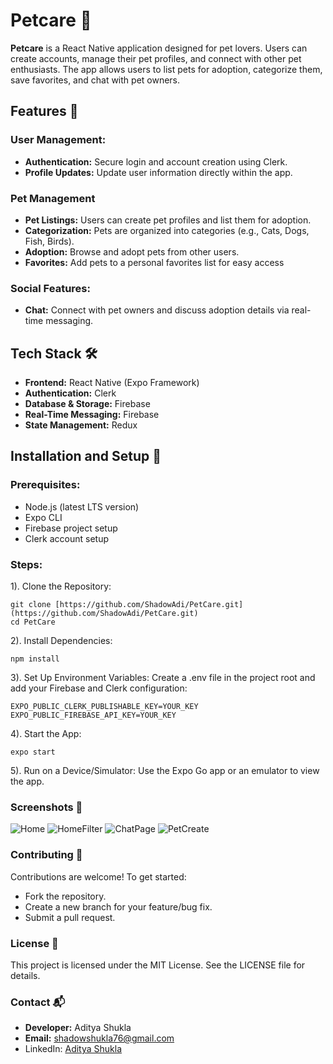 # **Petcare 🐾**


**Petcare** is a React Native application designed for pet lovers. Users can create accounts, manage their pet profiles, and connect with other pet enthusiasts. The app allows users to list pets for adoption, categorize them, save favorites, and chat with pet owners.

 
## Features 🚀


### **User Management:**

* **Authentication:** Secure login and account creation using Clerk.
* **Profile Updates:** Update user information directly within the app.


### **Pet Management**

* **Pet Listings:** Users can create pet profiles and list them for adoption.
* **Categorization:** Pets are organized into categories (e.g., Cats, Dogs, Fish, Birds).
* **Adoption:** Browse and adopt pets from other users.
* **Favorites:** Add pets to a personal favorites list for easy access


### **Social Features:**

* **Chat:** Connect with pet owners and discuss adoption details via real-time messaging.


## Tech Stack 🛠️

* **Frontend:** React Native (Expo Framework)
* **Authentication:** Clerk
* **Database & Storage:** Firebase
* **Real-Time Messaging:** Firebase
* **State Management:** Redux


## Installation and Setup 🔧
### **Prerequisites:**

* Node.js (latest LTS version)
* Expo CLI
* Firebase project setup
* Clerk account setup


### Steps:

1). Clone the Repository:
```
git clone [https://github.com/ShadowAdi/PetCare.git](https://github.com/ShadowAdi/PetCare.git)
cd PetCare
```

2). Install Dependencies:
```
npm install
```

3). Set Up Environment Variables: Create a .env file in the project root and add your Firebase and Clerk configuration:
```
EXPO_PUBLIC_CLERK_PUBLISHABLE_KEY=YOUR_KEY
EXPO_PUBLIC_FIREBASE_API_KEY=YOUR_KEY
```

4). Start the App:
```
expo start
```

5). Run on a Device/Simulator: Use the Expo Go app or an emulator to view the app.


### Screenshots 📸
![Home](https://raw.githubusercontent.com/ShadowAdi/PetCare/refs/heads/main/_Demo/Home.jpg)
![HomeFilter](https://raw.githubusercontent.com/ShadowAdi/PetCare/refs/heads/main/_Demo/HomeFilter.jpg)
![ChatPage](https://raw.githubusercontent.com/ShadowAdi/PetCare/refs/heads/main/_Demo/PetCare.jpg)
![PetCreate](https://raw.githubusercontent.com/ShadowAdi/PetCare/refs/heads/main/_Demo/PetCreate.jpg)




### Contributing 🤝

Contributions are welcome! To get started:

* Fork the repository.
* Create a new branch for your feature/bug fix.
* Submit a pull request.


### License 📄
This project is licensed under the MIT License. See the LICENSE file for details.

### Contact 📬

* **Developer:** Aditya Shukla
* **Email:** shadowshukla76@gmail.com
* LinkedIn: [Aditya Shukla](https://www.linkedin.com/in/aditya12153/)



